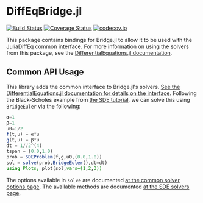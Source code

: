 # DiffEqBridge.jl

[![Build Status](https://travis-ci.org/JuliaDiffEq/DiffEqBridge.jl.svg?branch=master)](https://travis-ci.org/JuliaDiffEq/DiffEqBridge.jl)
[![Coverage Status](https://coveralls.io/repos/JuliaDiffEq/DiffEqBridge.jl/badge.svg?branch=master&service=github)](https://coveralls.io/github/JuliaDiffEq/DiffEqBridge.jl?branch=master)
[![codecov.io](http://codecov.io/github/JuliaDiffEq/DiffEqBridge.jl/coverage.svg?branch=master)](http://codecov.io/github/JuliaDiffEq/DiffEqBridge.jl?branch=master)

This package contains bindings for Bridge.jl to allow it to be used with the
JuliaDiffEq common interface. For more information on using the solvers from this
package, see the [DifferentialEquations.jl documentation](https://juliadiffeq.github.io/DiffEqDocs.jl/latest/).

## Common API Usage

This library adds the common interface to Bridge.jl's solvers. [See the DifferentialEquations.jl documentation for details on the interface](http://docs.juliadiffeq.org/latest/index.html). Following the Black-Scholes example from [the SDE tutorial](http://docs.juliadiffeq.org/latest/tutorials/ode_example.html), we can solve this using `BridgeEuler` via the following:

```julia
α=1
β=1
u0=1/2
f(t,u) = α*u
g(t,u) = β*u
dt = 1//2^(4)
tspan = (0.0,1.0)
prob = SDEProblem(f,g,u0,(0.0,1.0))
sol = solve(prob,BridgeEuler(),dt=dt)
using Plots; plot(sol,vars=(1,2,3))
```

The options available in `solve` are documented [at the common solver options page](http://docs.juliadiffeq.org/latest/basics/common_solver_opts.html). The available methods are documented [at the SDE solvers page](http://docs.juliadiffeq.org/latest/solvers/ode_solve.html#ODEInterface.jl-1).

